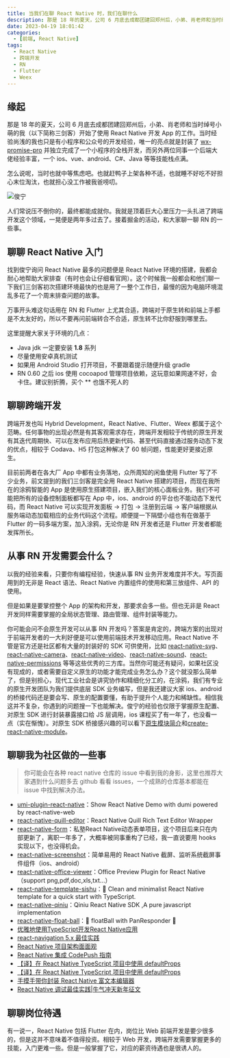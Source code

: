 ```yaml
---
title: 当我们在聊 React Native 时，我们在聊什么
description: 那是 18 年的夏天，公司 6 月底去成都团建回郑州后，小弟、肖老师和当时绰号小萌的我（以下简称三剑客）开始了使用 React Native 开发 App 的工作。当时经验尚浅的我也只是有小程序和公众号的开发经验，唯一的亮点就是封装了 wx-promise-pro 并独立完成了一个小程序的全栈开发，而另外两位同事一个后端大佬经验丰富，一个 ios、vue、android、C#、Java 等等技能栈点满。
date: 2023-04-19 18:01:42
categories:
  - [前端, React Native]
tags:
  - React Native
  - 跨端开发
  - RN
  - Flutter
  - Weex
---
```


## 缘起

那是 18 年的夏天，公司 6 月底去成都团建回郑州后，小弟、肖老师和当时绰号小萌的我（以下简称三剑客）开始了使用 React Native 开发 App 的工作。当时经验尚浅的我也只是有小程序和公众号的开发经验，唯一的亮点就是封装了 [wx-promise-pro](https://github.com/youngjuning/wx-promise-pro) 并独立完成了一个小程序的全栈开发，而另外两位同事一个后端大佬经验丰富，一个 ios、vue、android、C#、Java 等等技能栈点满。

怎么说呢，当时也就中等焦虑吧。也就赶鸭子上架各种不适，也就睡不好吃不好担心末位淘汰，也就担心没工作被我爸唠叨。

![俊宁](https://p3-juejin.byteimg.com/tos-cn-i-k3u1fbpfcp/c327b38e8ca3410ea7f74d67d8080ccb~tplv-k3u1fbpfcp-zoom-1.image)

人们常说压不倒你的，最终都能成就你。我就是顶着巨大心里压力一头扎进了跨端开发这个领域，一晃便是两年多过去了。接着掘金的活动，和大家聊一聊 RN 的一些事。

## 聊聊 React Native 入门

找到俊宁询问 React Native 最多的问题便是 React Native 环境的搭建，我都会耐心地帮助大家排查（有时也会让仔细看官网）。这个时候我一般都会和他们聊一下我们三剑客初次搭建环境最快的也是用了一整个工作日，最慢的因为电脑环境混乱多花了一个周末排查问题的故事。

万事开头难这句话用在 RN 和 Flutter 上尤其合适，跨端对于原生转和前端上手都是不太友好的，所以不要再问前端转合不合适，原生转不比你舒服到哪里去。

这里提醒大家关于环境的几点：

- Java jdk 一定要安装 **1.8** 系列
- 尽量使用安卓真机测试
- 如果用 Android Studio 打开项目，不要跟着提示随便升级 gradle
- RN 0.60 之后 ios 使用 cocoapod 管理项目依赖，这玩意如果网速不好，会卡住。建议别折腾，买个 \*\* 也饿不死人的

## 聊聊跨端开发

跨端开发也叫 Hybrid Development，React Native、Flutter、Weex 都属于这个范畴。任何事物的出现必然是有其客观需求存在，跨端开发相较于传统的原生开发有其迭代周期快、可以在发布应用后热更新代码、甚至代码直接通过服务动态下发的优点，相较于 Codava、H5 打包这种解决了 60 帧问题，性能更好更接近原生。

目前前两者在各大厂 App 中都有业务落地，众所周知的闲鱼使用 Flutter 写了不少业务，前文提到的我们三剑客是完全用 React Native 搭建的项目，而现在我所在的涂鸦智能的 App 是使用原生搭建项目，嵌入我们的核心面板业务。我们不可能把所有的设备控制面板都写在 App 中，ios、android 的平台也不能动态下发代码，而 React Native 可以实现开发面板 -> 打包 -> 注册到云端 -> 客户端根据从服务端动态加载相应的业务代码这个流程。顺便提一下隔壁小组也有在做基于 Flutter 的一码多端方案，加入涂鸦，无论你是 RN 开发者还是 Flutter 开发者都能发挥所长。

## 从事 RN 开发需要会什么？

以我的经验来看，只要你有编程经验，快速从事 RN 业务开发难度并不大。写页面用到的无非是 React 语法、React Native 内置组件的使用和第三放组件、API 的使用。

但是如果是要掌控整个 App 的架构和开发，那要求会多一些。但也无非是 React 开发同样需要掌握的全局状态管理、路由管理、组件封装等能力。

你可能会问不会原生开发可以从事 RN 开发吗？答案是肯定的，跨端方案的出现对于前端开发者的一大利好便是可以使用前端技术开发移动应用。React Native 不管是官方还是社区都有大量的封装好的 SDK 可供使用，比如 [react-native-svg](https://github.com/react-native-svg/react-native-svg)、[react-native-camera](https://github.com/react-native-camera/react-native-camera)、[react-native-video](https://github.com/react-native-video/react-native-video)、[react-native-sound](https://github.com/zmxv/react-native-sound)、[react-native-permissions](https://github.com/zoontek/react-native-permissions) 等等这些优秀的三方库。当然你可能还有疑问，如果社区没有现成的，或者需要自定义原生的功能才能完成业务怎么办？这个就没那么简单了，但是别担心，现代工业社会是讲究协作和精细化分工的，在涂鸦，我们有专业的原生开发团队为我们提供底层 SDK 业务编写，但是我还建议大家 ios、android 的桥接代码还是要会写、原生的配置要懂，有助于提升个人能力和稀缺性。相信我这并不复杂，你遇到的问题搜一下也能解决。俊宁的经验也仅限于掌握原生配置、对原生 SDK 进行封装暴露接口给 JS 层调用，ios 课程买了有一年了，也没看一点（实在惭愧）。对原生 SDK 桥接感兴趣的可以看下[原生模块简介](https://reactnative.cn/docs/native-modules-intro)和[create-react-native-module](https://github.com/brodybits/create-react-native-module)。

## 聊聊我为社区做的一些事

> 你可能会在各种 react native 仓库的 issue 中看到我的身影，这里也推荐大家遇到什么问题多去 github 看看 issues，一个成熟的仓库基本都能在 issue 中找到解决办法。

- [umi-plugin-react-native](https://github.com/youngjuning/umi-plugin-react-native)：Show React Native Demo with dumi powered by react-native-web
- [react-native-quill-editor](https://github.com/youngjuning/react-native-quill-editor)：React Native Quill Rich Text Editor Wrapper
- [react-native-form](https://github.com/sishuguojixuefu/react-native-form)：私塾React Native动态表单项目，这个项目后来只在内部更新了，离职一年多了，大概率被同事重构了已经，我一直说要用 hooks 实现以下，也没得机会。
- [react-native-screenshot](https://github.com/sishuguojixuefu/react-native-screenshot)：简单易用的 React Native 截屏、监听系统截屏事件组件（ios、android）
- [react-native-office-viewer](https://github.com/sishuguojixuefu/react-native-office-viewer)：Office Preview Plugin for React Native（support png,pdf,doc,xls,txt...）
- [react-native-template-sishu](https://github.com/sishuguojixuefu/react-native-template-sishu)：👾 Clean and minimalist React Native template for a quick start with TypeScript.
- [react-native-qiniu](https://github.com/sishuguojixuefu/react-native-qiniu)：Qiniu React Native SDK ,A pure javascript implementation
- [react-native-float-ball](https://github.com/sishuguojixuefu/react-native-float-ball)：🏀 floatBall with PanResponder 🏈
- [优雅地使用TypeScript开发React Native应用](https://juejin.cn/post/6844903843155689486)
- [react-navigation 5.x 最佳实践](https://juejin.cn/post/6844904069937496071)
- [React Native 项目架构面面观](https://juejin.cn/post/6844904071137247240)
- [React Native 集成 CodePush 指南](https://juejin.cn/post/6844904073309716494)
- [【译】在 React Native TypeScript 项目中使用 defaultProps](https://juejin.cn/post/6844904083468337160)
- [【译】在 React Native TypeScript 项目中使用 defaultProps](https://juejin.cn/post/6859039959299391496)
- [手摸手带你封装 React Native 富文本编辑器](https://juejin.cn/post/6867945949788897288)
- [React Native 调试最佳实践|牛气冲天新年征文](https://juejin.cn/post/6928412126587387917)

## 聊聊岗位待遇

有一说一，React Native 包括 Flutter 在内，岗位比 Web 前端开发是要少很多的，但是这并不意味着不值得投资。相较于 Web 开发，跨端开发需要掌握更多的技能，入门更难一些。但是一般掌握了它，对应的薪资待遇也是很诱人的。
